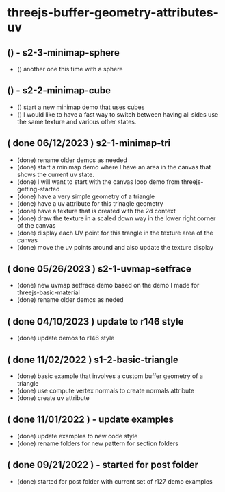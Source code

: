 # threejs-buffer-geometry-attributes-uv

<!-- MINIMAP -->
## () - s2-3-minimap-sphere
* () another one this time with a sphere

## () - s2-2-minimap-cube
* () start a new minimap demo that uses cubes
* () I would like to have a fast way to switch between having all sides use the same texture and various other states. 

<!-- DONE -->

## ( done 06/12/2023 ) s2-1-minimap-tri
* (done) rename older demos as needed
* (done) start a minimap demo where I have an area in the canvas that shows the current uv state.
* (done) I will want to start with the canvas loop demo from threejs-getting-started
* (done) have a very simple geometry of a triangle
* (done) have a uv attribute for this trinagle geometry
* (done) have a texture that is created with the 2d context
* (done) draw the texture in a scaled down way in the lower right corner of the canvas
* (done) display each UV point for this trangle in the texture area of the canvas
* (done) move the uv points around and also update the texture display

## ( done 05/26/2023 ) s2-1-uvmap-setfrace
* (done) new uvmap setfrace demo based on the demo I made for threejs-basic-material
* (done) rename older demos as neded

## ( done 04/10/2023 ) update to r146 style
* (done) update demos to r146 style

## ( done 11/02/2022 ) s1-2-basic-triangle
* (done) basic example that involves a custom buffer geometry of a triangle
* (done) use compute vertex normals to create normals attribute
* (done) create uv attribute

## ( done 11/01/2022 ) - update examples
* (done) update examples to new code style
* (done) rename folders for new pattern for section folders

## ( done 09/21/2022 ) - started for post folder
* (done) started for post folder with current set of r127 demo examples
